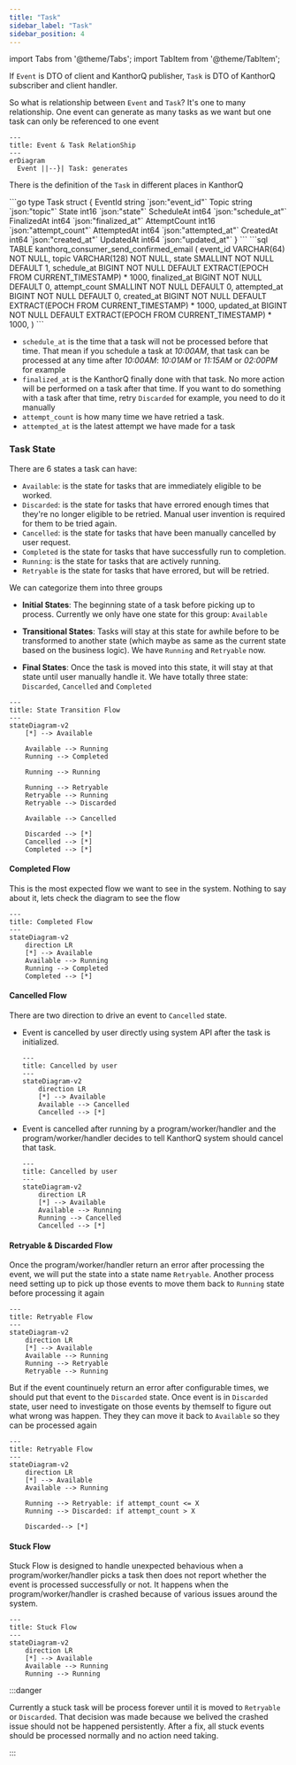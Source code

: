 ```yaml
---
title: "Task"
sidebar_label: "Task"
sidebar_position: 4
---
```


import Tabs from '@theme/Tabs';
import TabItem from '@theme/TabItem';

If `Event` is DTO of client and KanthorQ publisher, `Task` is DTO of KanthorQ subscriber and client handler.

So what is relationship between `Event` and `Task`? It's one to many relationship. One event can generate as many tasks as we want but one task can only be referenced to one event

```mermaid
---
title: Event & Task RelationShip
---
erDiagram
  Event ||--}| Task: generates
```

There is the definition of the `Task` in different places in KanthorQ

<Tabs>
  <TabItem value="go" label="Go" default>
    ```go
    type Task struct {
      EventId      string `json:"event_id"`
      Topic        string `json:"topic"`
      State        int16  `json:"state"`
      ScheduleAt   int64  `json:"schedule_at"`
      FinalizedAt  int64  `json:"finalized_at"`
      AttemptCount int16  `json:"attempt_count"`
      AttemptedAt  int64  `json:"attempted_at"`
      CreatedAt    int64  `json:"created_at"`
      UpdatedAt    int64  `json:"updated_at"`
    }
    ```
  </TabItem>
  <TabItem value="postgresql" label="PostgreSQL">
    ```sql
    TABLE kanthorq_consumer_send_confirmed_email (
      event_id VARCHAR(64) NOT NULL,
      topic VARCHAR(128) NOT NULL,
      state SMALLINT NOT NULL DEFAULT 1,
      schedule_at BIGINT NOT NULL DEFAULT EXTRACT(EPOCH FROM CURRENT_TIMESTAMP) * 1000,
      finalized_at BIGINT NOT NULL DEFAULT 0,
      attempt_count SMALLINT NOT NULL DEFAULT 0,
      attempted_at BIGINT NOT NULL DEFAULT 0,
      created_at BIGINT NOT NULL DEFAULT EXTRACT(EPOCH FROM CURRENT_TIMESTAMP) * 1000,
      updated_at BIGINT NOT NULL DEFAULT EXTRACT(EPOCH FROM CURRENT_TIMESTAMP) * 1000,
    )
    ```
  </TabItem>
</Tabs>

- `schedule_at` is the time that a task will not be processed before that time. That mean if you schedule a task at _10:00AM_, that task can be processed at any time after _10:00AM_: _10:01AM_ or _11:15AM_ or _02:00PM_ for example
- `finalized_at` is the KanthorQ finally done with that task. No more action will be performed on a task after that time. If you want to do something with a task after that time, retry `Discarded` for example, you need to do it manually
- `attempt_count` is how many time we have retried a task.
- `attempted_at` is the latest attempt we have made for a task

### Task State

There are 6 states a task can have:

- `Available`: is the state for tasks that are immediately eligible to be worked.
- `Discarded`: is the state for tasks that have errored enough times that they're no longer eligible to be retried. Manual user invention is required for them to be tried again.
- `Cancelled`: is the state for tasks that have been manually cancelled by user request.
- `Completed` is the state for tasks that have successfully run to completion.
- `Running`: is the state for tasks that are actively running.
- `Retryable` is the state for tasks that have errored, but will be retried.

We can categorize them into three groups

- **Initial States**: The beginning state of a task before picking up to process. Currently we only have one state for this group: `Available`

- **Transitional States**: Tasks will stay at this state for awhile before to be transformed to another state (which maybe as same as the current state based on the business logic). We have `Running` and `Retryable` now.

- **Final States**: Once the task is moved into this state, it will stay at that state until user manually handle it. We have totally three state: `Discarded`, `Cancelled` and `Completed`

```mermaid
---
title: State Transition Flow
---
stateDiagram-v2
    [*] --> Available

    Available --> Running
    Running --> Completed

    Running --> Running

    Running --> Retryable
    Retryable --> Running
    Retryable --> Discarded

    Available --> Cancelled

    Discarded --> [*]
    Cancelled --> [*]
    Completed --> [*]
```

#### Completed Flow

This is the most expected flow we want to see in the system. Nothing to say about it, lets check the diagram to see the flow

```mermaid
---
title: Completed Flow
---
stateDiagram-v2
    direction LR
    [*] --> Available
    Available --> Running
    Running --> Completed
    Completed --> [*]
```

#### Cancelled Flow

There are two direction to drive an event to `Cancelled` state.

- Event is cancelled by user directly using system API after the task is initialized.

  ```mermaid
  ---
  title: Cancelled by user
  ---
  stateDiagram-v2
      direction LR
      [*] --> Available
      Available --> Cancelled
      Cancelled --> [*]
  ```

- Event is cancelled after running by a program/worker/handler and the program/worker/handler decides to tell KanthorQ system should cancel that task.

  ```mermaid
  ---
  title: Cancelled by user
  ---
  stateDiagram-v2
      direction LR
      [*] --> Available
      Available --> Running
      Running --> Cancelled
      Cancelled --> [*]
  ```

#### Retryable & Discarded Flow

Once the program/worker/handler return an error after processing the event, we will put the state into a state name `Retryable`. Another process need setting up to pick up those events to move them back to `Running` state before processing it again

```mermaid
---
title: Retryable Flow
---
stateDiagram-v2
    direction LR
    [*] --> Available
    Available --> Running
    Running --> Retryable
    Retryable --> Running
```

But if the event countinuely return an error after configurable times, we should put that event to the `Discarded` state. Once event is in `Discarded` state, user need to investigate on those events by themself to figure out what wrong was happen. They they can move it back to `Available` so they can be processed again

```mermaid
---
title: Retryable Flow
---
stateDiagram-v2
    direction LR
    [*] --> Available
    Available --> Running

    Running --> Retryable: if attempt_count <= X
    Running --> Discarded: if attempt_count > X

    Discarded--> [*]
```

#### Stuck Flow

Stuck Flow is designed to handle unexpected behavious when a program/worker/handler picks a task then does not report whether the event is processed successfully or not. It happens when the program/worker/handler is crashed because of various issues around the system.

```mermaid
---
title: Stuck Flow
---
stateDiagram-v2
    direction LR
    [*] --> Available
    Available --> Running
    Running --> Running
```

:::danger

Currently a stuck task will be process forever until it is moved to `Retryable` or `Discarded`. That decision was made because we belived the crashed issue should not be happened persistently. After a fix, all stuck events should be processed normally and no action need taking.

:::
